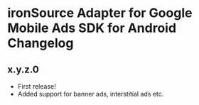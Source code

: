 # ironSource Adapter for Google Mobile Ads SDK for Android Changelog

## x.y.z.0

- First release!
- Added support for banner ads, interstitial ads etc.
